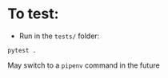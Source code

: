 # To test:
- Run in the `tests/` folder:
```
pytest .
```

May switch to a `pipenv` command in the future